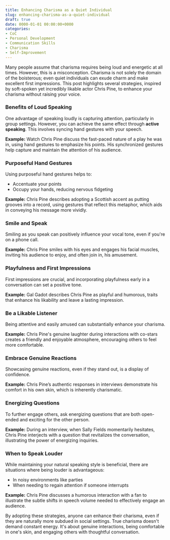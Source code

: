 ```yaml
---
title: Enhancing Charisma as a Quiet Individual
slug: enhancing-charisma-as-a-quiet-individual
draft: true
date: 0000-01-01 00:00:00+0000
categories:
- CoC
- Personal Development
- Communication Skills
- Charisma
- Self-Improvement
---
```


Many people assume that charisma requires being loud and energetic at all times. However, this is a misconception. Charisma is not solely the domain of the boisterous; even quiet individuals can exude charm and make excellent first impressions. This post highlights several strategies, inspired by soft-spoken yet incredibly likable actor Chris Pine, to enhance your charisma without raising your voice.

### Benefits of Loud Speaking

One advantage of speaking loudly is capturing attention, particularly in group settings. However, you can achieve the same effect through **active speaking**. This involves syncing hand gestures with your speech.

**Example:**
Watch Chris Pine discuss the fast-paced nature of a play he was in, using hand gestures to emphasize his points. His synchronized gestures help capture and maintain the attention of his audience.

### Purposeful Hand Gestures

Using purposeful hand gestures helps to:

- Accentuate your points
- Occupy your hands, reducing nervous fidgeting

**Example:**
Chris Pine describes adopting a Scottish accent as putting grooves into a record, using gestures that reflect this metaphor, which aids in conveying his message more vividly.

### Smile and Speak

Smiling as you speak can positively influence your vocal tone, even if you're on a phone call.

**Example:**
Chris Pine smiles with his eyes and engages his facial muscles, inviting his audience to enjoy, and often join in, his amusement.

### Playfulness and First Impressions

First impressions are crucial, and incorporating playfulness early in a conversation can set a positive tone.

**Example:**
Gal Gadot describes Chris Pine as playful and humorous, traits that enhance his likability and leave a lasting impression.

### Be a Likable Listener

Being attentive and easily amused can substantially enhance your charisma.

**Example:**
Chris Pine's genuine laughter during interactions with co-stars creates a friendly and enjoyable atmosphere, encouraging others to feel more comfortable.

### Embrace Genuine Reactions

Showcasing genuine reactions, even if they stand out, is a display of confidence.

**Example:**
Chris Pine’s authentic responses in interviews demonstrate his comfort in his own skin, which is inherently charismatic.

### Energizing Questions

To further engage others, ask energizing questions that are both open-ended and exciting for the other person.

**Example:**
During an interview, when Sally Fields momentarily hesitates, Chris Pine interjects with a question that revitalizes the conversation, illustrating the power of energizing inquiries.

### When to Speak Louder

While maintaining your natural speaking style is beneficial, there are situations where being louder is advantageous:

- In noisy environments like parties
- When needing to regain attention if someone interrupts

**Example:**
Chris Pine discusses a humorous interaction with a fan to illustrate the subtle shifts in speech volume needed to effectively engage an audience.

By adopting these strategies, anyone can enhance their charisma, even if they are naturally more subdued in social settings. True charisma doesn't demand constant energy. It's about genuine interactions, being comfortable in one's skin, and engaging others with thoughtful conversation.
